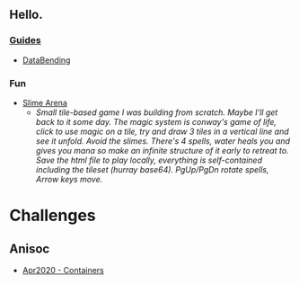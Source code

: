 ## Hello.

### [Guides](./Guides)
- [DataBending](./Guides/Databending/Databending)

### Fun
- [Slime Arena](/GameEngine/SlimeArenaCurrent/SlimeArena.html) 
  - *Small tile-based game I was building from scratch. Maybe I'll get back to it some day. The magic system is conway's game of life, click to use magic on a tile, try and draw 3 tiles in a vertical line and see it unfold. Avoid the slimes. There's 4 spells, water heals you and gives you mana so make an infinite structure of it early to retreat to. Save the html file to play locally, everything is self-contained including the tileset (hurray base64). PgUp/PgDn rotate spells, Arrow keys move.*

# Challenges
## Anisoc
- [Apr2020 - Containers](./Challenges/AniSoc/Apr2020-Container/ContainerChallenge.md)
